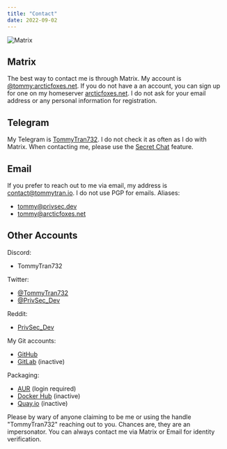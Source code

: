```yaml
---
title: "Contact"
date: 2022-09-02
---
```


![Matrix](/images/matrix.jpg)

## Matrix

The best way to contact me is through Matrix. My account is [@tommy:arcticfoxes.net](https://invite.arcticfoxes.net/#/@tommy:arcticfoxes.net). If you do not have a an account, you can sign up for one on my homeserver [arcticfoxes.net](https://arcticfoxes.net). I do not ask for your email address or any personal information for registration.

## Telegram

My Telegram is [TommyTran732](https://t.me/tommytran732). I do not check it as often as I do with Matrix. When contacting me, please use the [Secret Chat](https://telegram.org/faq#q-how-do-i-start-a-secret-chat) feature.

## Email

If you prefer to reach out to me via email, my address is [contact@tommytran.io](mailto:contact@tommytran.io). I do not use PGP for emails. Aliases:

- [tommy@privsec.dev](mailto:tommy@privsec.dev)
- [tommy@arcticfoxes.net](mailto:tommy@arcticfoxes.net)

## Other Accounts

Discord:
- TommyTran732

Twitter:

- [@TommyTran732](https://twitter.com/tommytran732)
- [@PrivSec_Dev](https://twitter.com/privsec_dev)

Reddit:
- [PrivSec_Dev](https://www.reddit.com/user/privsec_dev)

My Git accounts:
- [GitHub](https://github.com/tommytran732)
- [GitLab](https://gitlab.com/tommytran732) (inactive)

Packaging:
- [AUR](https://aur.archlinux.org/account/TommyTran732) (login required)
- [Docker Hub](https://hub.docker.com/u/tommytran732) (inactive)
- [Quay.io](https://quay.io/tommytran732) (inactive)

Please by wary of anyone claiming to be me or using the handle "TommyTran732" reaching out to you. Chances are, they are an impersonator. You can always contact me via Matrix or Email for identity verification.
